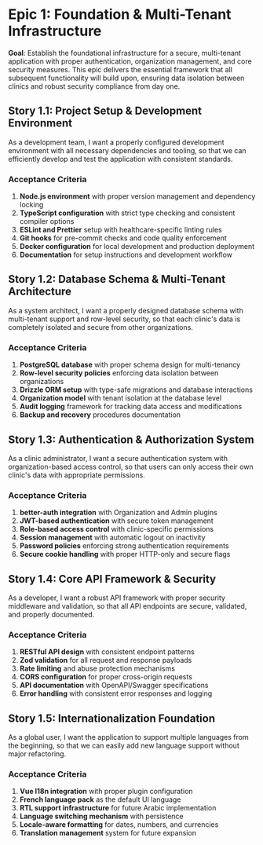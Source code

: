 # Epic 1: Foundation & Multi-Tenant Infrastructure

**Goal**: Establish the foundational infrastructure for a secure, multi-tenant application with proper authentication, organization management, and core security measures. This epic delivers the essential framework that all subsequent functionality will build upon, ensuring data isolation between clinics and robust security compliance from day one.

## Story 1.1: Project Setup & Development Environment

As a development team,
I want a properly configured development environment with all necessary dependencies and tooling,
so that we can efficiently develop and test the application with consistent standards.

### Acceptance Criteria
1. **Node.js environment** with proper version management and dependency locking
2. **TypeScript configuration** with strict type checking and consistent compiler options
3. **ESLint and Prettier** setup with healthcare-specific linting rules
4. **Git hooks** for pre-commit checks and code quality enforcement
5. **Docker configuration** for local development and production deployment
6. **Documentation** for setup instructions and development workflow

## Story 1.2: Database Schema & Multi-Tenant Architecture

As a system architect,
I want a properly designed database schema with multi-tenant support and row-level security,
so that each clinic's data is completely isolated and secure from other organizations.

### Acceptance Criteria
1. **PostgreSQL database** with proper schema design for multi-tenancy
2. **Row-level security policies** enforcing data isolation between organizations
3. **Drizzle ORM setup** with type-safe migrations and database interactions
4. **Organization model** with tenant isolation at the database level
5. **Audit logging** framework for tracking data access and modifications
6. **Backup and recovery** procedures documentation

## Story 1.3: Authentication & Authorization System

As a clinic administrator,
I want a secure authentication system with organization-based access control,
so that users can only access their own clinic's data with appropriate permissions.

### Acceptance Criteria
1. **better-auth integration** with Organization and Admin plugins
2. **JWT-based authentication** with secure token management
3. **Role-based access control** with clinic-specific permissions
4. **Session management** with automatic logout on inactivity
5. **Password policies** enforcing strong authentication requirements
6. **Secure cookie handling** with proper HTTP-only and secure flags

## Story 1.4: Core API Framework & Security

As a developer,
I want a robust API framework with proper security middleware and validation,
so that all API endpoints are secure, validated, and properly documented.

### Acceptance Criteria
1. **RESTful API design** with consistent endpoint patterns
2. **Zod validation** for all request and response payloads
3. **Rate limiting** and abuse protection mechanisms
4. **CORS configuration** for proper cross-origin requests
5. **API documentation** with OpenAPI/Swagger specifications
6. **Error handling** with consistent error responses and logging

## Story 1.5: Internationalization Foundation

As a global user,
I want the application to support multiple languages from the beginning,
so that we can easily add new language support without major refactoring.

### Acceptance Criteria
1. **Vue I18n integration** with proper plugin configuration
2. **French language pack** as the default UI language
3. **RTL support infrastructure** for future Arabic implementation
4. **Language switching mechanism** with persistence
5. **Locale-aware formatting** for dates, numbers, and currencies
6. **Translation management** system for future expansion
